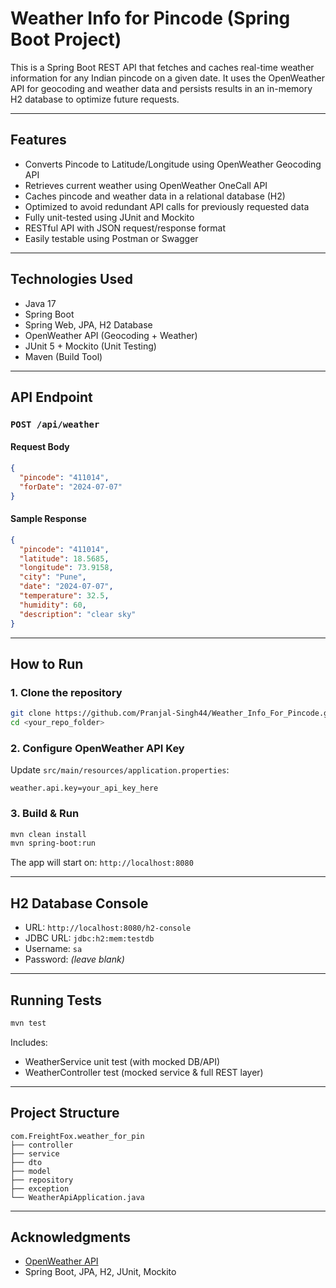 # Weather Info for Pincode (Spring Boot Project)

This is a Spring Boot REST API that fetches and caches real-time weather information for any Indian pincode on a given date. It uses the OpenWeather API for geocoding and weather data and persists results in an in-memory H2 database to optimize future requests.

---

## Features

- Converts Pincode to Latitude/Longitude using OpenWeather Geocoding API
- Retrieves current weather using OpenWeather OneCall API
- Caches pincode and weather data in a relational database (H2)
- Optimized to avoid redundant API calls for previously requested data
- Fully unit-tested using JUnit and Mockito
- RESTful API with JSON request/response format
- Easily testable using Postman or Swagger

---

## Technologies Used

- Java 17
- Spring Boot
- Spring Web, JPA, H2 Database
- OpenWeather API (Geocoding + Weather)
- JUnit 5 + Mockito (Unit Testing)
- Maven (Build Tool)

---

## API Endpoint

### `POST /api/weather`

#### Request Body

```json
{
  "pincode": "411014",
  "forDate": "2024-07-07"
}
```

#### Sample Response

```json
{
  "pincode": "411014",
  "latitude": 18.5685,
  "longitude": 73.9158,
  "city": "Pune",
  "date": "2024-07-07",
  "temperature": 32.5,
  "humidity": 60,
  "description": "clear sky"
}
```

---

## How to Run

### 1. Clone the repository

```bash
git clone https://github.com/Pranjal-Singh44/Weather_Info_For_Pincode.git
cd <your_repo_folder>
```

### 2. Configure OpenWeather API Key

Update `src/main/resources/application.properties`:

```properties
weather.api.key=your_api_key_here
```

### 3. Build & Run

```bash
mvn clean install
mvn spring-boot:run
```

The app will start on: `http://localhost:8080`

---

## H2 Database Console

- URL: `http://localhost:8080/h2-console`
- JDBC URL: `jdbc:h2:mem:testdb`
- Username: `sa`
- Password: _(leave blank)_

---

## Running Tests

```bash
mvn test
```

Includes:

- WeatherService unit test (with mocked DB/API)
- WeatherController test (mocked service & full REST layer)

---

## Project Structure

```
com.FreightFox.weather_for_pin
├── controller
├── service
├── dto
├── model
├── repository
├── exception
└── WeatherApiApplication.java
```

---

## Acknowledgments

- [OpenWeather API](https://openweathermap.org/api)
- Spring Boot, JPA, H2, JUnit, Mockito
